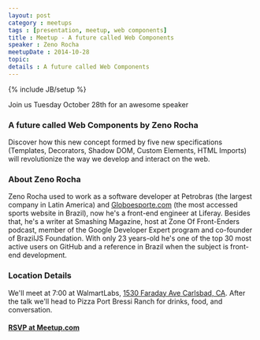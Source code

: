 ```yaml
---
layout: post
category : meetups
tags : [presentation, meetup, web components]
title : Meetup - A future called Web Components
speaker : Zeno Rocha
meetupDate : 2014-10-28
topic:
details : A future called Web Components
---
```


{% include JB/setup %}

Join us Tuesday October 28th for an awesome speaker

### A future called Web Components by Zeno Rocha

Discover how this new concept formed by five new specifications (Templates, Decorators, Shadow DOM, Custom Elements, HTML Imports)
will revolutionize the way we develop and interact on the web.

### About Zeno Rocha

Zeno Rocha used to work as a software developer at Petrobras (the largest company in Latin America) and [Globoesporte.com](http://Globoesporte.com)
(the most accessed sports website in Brazil), now he's a front-end engineer at Liferay. Besides that, he's a writer at Smashing Magazine, host at
Zone Of Front-Enders podcast, member of the Google Developer Expert program and co-founder of BrazilJS Foundation. With only 23 years-old he's one
of the top 30 most active users on GitHub and a reference in Brazil when the subject is front-end development.

### Location Details

We'll meet at 7:00 at WalmartLabs, [1530 Faraday Ave Carlsbad, CA][map]. After the talk we'll head to Pizza Port Bressi Ranch for drinks,
food, and conversation.

#### [RSVP at Meetup.com][event]

[map]: https://www.google.com/maps/preview?ll=33.137791,-117.295435&z=12&t=m&hl=en-US&gl=US&mapclient=embed&q=1530+Faraday+Ave+Carlsbad,+CA+92008
[event]: http://www.meetup.com/sandiegojs/events/209916642/
